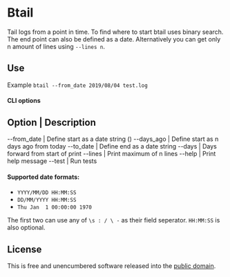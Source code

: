 # Btail

Tail logs from a point in time. To find where to start btail uses binary search.
The end point can also be defined as a date. Alternatively you can get only n amount of lines using `--lines n`.

## Use

Example `btail --from_date 2019/08/04 test.log`

#### CLI options

Option | Description
--------------------
--from_date | Define start as a date string ()
--days_ago  | Define start as n days ago from today
--to_date | Define end as a date string
--days | Days forward from start of print
--lines | Print maximum of n lines
--help | Print help message
--test | Run tests

#### Supported date formats:

* `YYYY/MM/DD HH:MM:SS`
* `DD/MM/YYYY HH:MM:SS`
* `Thu Jan  1 00:00:00 1970`

The first two can use any of `\s : / \ -` as their field seperator. `HH:MM:SS` is also optional.

## License

This is free and unencumbered software released into the [public domain](https://raw.githubusercontent.com/SamuelSarle/btail/master/LICENSE).
